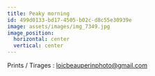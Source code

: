 ```yaml
---
title: Peaky morning
id: 499d0133-bd17-4505-b02c-d8c55e30939e
image: assets/images/img_7349.jpg
image_position:
  horizontal: center
  vertical: center
---
```

Prints / Tirages : loicbeauperinphoto@gmail.com
